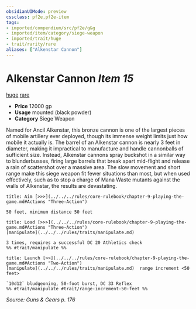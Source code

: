 ```yaml
---
obsidianUIMode: preview
cssclass: pf2e,pf2e-item
tags:
- imported/compendium/src/pf2e/g&g
- imported/item/category/siege-weapon
- imported/trait/huge
- trait/rarity/rare
aliases: ["Alkenstar Cannon"]
---
```

# Alkenstar Cannon *Item 15*  
[huge](huge-b1.md)  [rare](rare.md)  

- **Price** 12000 gp
- **Usage** mounted (black powder)
- **Category** Siege Weapon

Named for Ancil Alkenstar, this bronze cannon is one of the largest pieces of mobile artillery ever deployed, though its immense weight limits just how mobile it actually is. The barrel of an Alkenstar cannon is nearly 3 feet in diameter, making it impractical to manufacture and handle cannonballs of sufficient size. Instead, Alkenstar cannons spray buckshot in a similar way to blunderbusses, firing large barrels that break apart mid-flight and release a rain of scattershot over a massive area. The slow movement and short range make this siege weapon fit fewer situations than most, but when used effectively, such as to stop a charge of Mana Waste mutants against the walls of Alkenstar, the results are devastating.

```ad-embed-ability
title: Aim [>>>](../../../rules/core-rulebook/chapter-9-playing-the-game.md#Actions "Three-Action")

50 feet, minimum distance 50 feet
```

```ad-embed-ability
title: Load [>>>](../../../rules/core-rulebook/chapter-9-playing-the-game.md#Actions "Three-Action")
[manipulate](../../../rules/traits/manipulate.md)  

3 times, requires a successful DC 20 Athletics check  
%% #trait/manipulate %%
```

```ad-embed-ability
title: Launch [>>](../../../rules/core-rulebook/chapter-9-playing-the-game.md#Actions "Two-Action")
[manipulate](../../../rules/traits/manipulate.md)  range increment <50 feet>  

`10d12` bludgeoning, 50-foot burst, DC 33 Reflex  
%% #trait/manipulate #trait/range-increment-50-feet %%
```

*Source: Guns & Gears p. 176*
